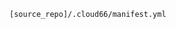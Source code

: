 <!-- layout:code post: 1985-09-26-postgis-installation_installing-with-cloud-66 -->

```
[source_repo]/.cloud66/manifest.yml
```
